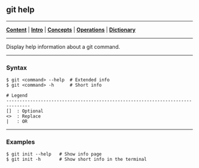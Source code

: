 ## git help
________________________________________________________________________________
[**Content**](../../README.md) |
[**Intro**](../../01-Introduction/introduction.md) |
[**Concepts**](../../02-Concepts/concepts.md) |
[**Operations**](../../03-Operations/operations.md) |
[**Dictionary**](../../04-Appendix/dictionary.md)
________________________________________________________________________________

Display help information about a git command.

-------------------------------------------------------------------------------
### Syntax
```
$ git <command> --help  # Extended info
$ git <command> -h      # Short info

# Legend
-------------------------------------------------------------------------------
[]  : Optional
<>  : Replace
|   : OR
```

-------------------------------------------------------------------------------
### Examples
```shell
$ git init --help   # Show info page
$ git init -h       # Show short info in the terminal
```
